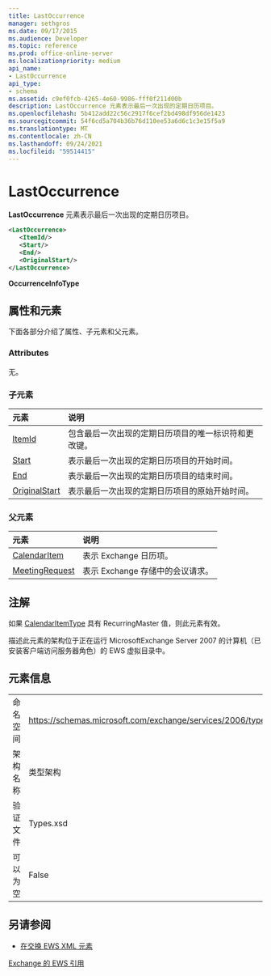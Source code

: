 ```yaml
---
title: LastOccurrence
manager: sethgros
ms.date: 09/17/2015
ms.audience: Developer
ms.topic: reference
ms.prod: office-online-server
ms.localizationpriority: medium
api_name:
- LastOccurrence
api_type:
- schema
ms.assetid: c9ef0fcb-4265-4e60-9986-fff0f211d00b
description: LastOccurrence 元素表示最后一次出现的定期日历项目。
ms.openlocfilehash: 5b412add22c56c2917f6cef2bd498df956de1423
ms.sourcegitcommit: 54f6cd5a704b36b76d110ee53a6d6c1c3e15f5a9
ms.translationtype: MT
ms.contentlocale: zh-CN
ms.lasthandoff: 09/24/2021
ms.locfileid: "59514415"
---
```

# <a name="lastoccurrence"></a>LastOccurrence

**LastOccurrence** 元素表示最后一次出现的定期日历项目。 
  
```xml
<LastOccurrence>
   <ItemId/>
   <Start/>
   <End/>
   <OriginalStart/>
</LastOccurrence>
```

 **OccurrenceInfoType**
## <a name="attributes-and-elements"></a>属性和元素

下面各部分介绍了属性、子元素和父元素。
  
### <a name="attributes"></a>Attributes

无。
  
### <a name="child-elements"></a>子元素

|**元素**|**说明**|
|:-----|:-----|
|[ItemId](itemid.md) <br/> |包含最后一次出现的定期日历项目的唯一标识符和更改键。  <br/> |
|[Start](start.md) <br/> |表示最后一次出现的定期日历项目的开始时间。  <br/> |
|[End ](end-ex15websvcsotherref.md) <br/> |表示最后一次出现的定期日历项目的结束时间。  <br/> |
|[OriginalStart](originalstart.md) <br/> |表示最后一次出现的定期日历项目的原始开始时间。  <br/> |
   
### <a name="parent-elements"></a>父元素

|**元素**|**说明**|
|:-----|:-----|
|[CalendarItem](calendaritem.md) <br/> |表示 Exchange 日历项。  <br/> |
|[MeetingRequest](meetingrequest.md) <br/> |表示 Exchange 存储中的会议请求。  <br/> |
   
## <a name="remarks"></a>注解

如果 [CalendarItemType](calendaritemtype.md) 具有 RecurringMaster 值，则此元素有效。 
  
描述此元素的架构位于正在运行 MicrosoftExchange Server 2007 的计算机（已安装客户端访问服务器角色）的 EWS 虚拟目录中。
  
## <a name="element-information"></a>元素信息

|||
|:-----|:-----|
|命名空间  <br/> |https://schemas.microsoft.com/exchange/services/2006/types  <br/> |
|架构名称  <br/> |类型架构  <br/> |
|验证文件  <br/> |Types.xsd  <br/> |
|可以为空  <br/> |False  <br/> |
   
## <a name="see-also"></a>另请参阅



- [在交换 EWS XML 元素](ews-xml-elements-in-exchange.md)
  
[Exchange 的 EWS 引用](ews-reference-for-exchange.md)

